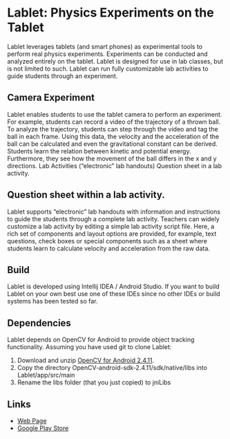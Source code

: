 Lablet: Physics Experiments on the Tablet
====

Lablet leverages tablets (and smart phones) as experimental tools to perform real physics experiments. Experiments can be conducted and analyzed entirely on the tablet. Lablet is designed for use in lab classes, but is not limited to such. Lablet can run fully customizable lab activities to guide students through an experiment.

Camera Experiment
----

Lablet enables students to use the tablet camera to perform an experiment. For example, students can record a video of the trajectory of a thrown ball. To analyze the trajectory, students can step through the video and tag the ball in each frame. Using this data, the velocity and the acceleration of the ball can be calculated and even the gravitational constant can be derived. Students learn the relation between kinetic and potential energy. Furthermore, they see how the movement of the ball differs in the x and y directions.
Lab Activities (“electronic” lab handouts)
Question sheet in a lab activity.

Question sheet within a lab activity.
---

Lablet supports “electronic” lab handouts with information and instructions to guide the students through a complete lab activity. Teachers can widely customize a lab activity by editing a simple lab activity script file. Here, a rich set of components and layout options are provided, for example, text questions, check boxes or special components such as a sheet where students learn to calculate velocity and acceleration from the raw data.


Build
----
Lablet is developed using Intellij IDEA / Android Studio. If you want to build Lablet on your own best use one of these IDEs since no other IDEs or build systems has been tested so far.

Dependencies
---
Lablet depends on OpenCV for Android to provide object tracking functionality. Assuming you have used git to clone Lablet:

1. Download and unzip [OpenCV for Android 2.4.11](http://sourceforge.net/projects/opencvlibrary/files/opencv-android/2.4.11/OpenCV-2.4.11-android-sdk.zip/download).
2. Copy the directory OpenCV-android-sdk-2.4.11/sdk/native/libs into Lablet/app/src/main
3. Rename the libs folder (that you just copied) to jniLibs

Links
----

* [Web Page](http://lablet.auckland.ac.nz/)
* [Google Play Store](https://play.google.com/store/apps/details?id=nz.ac.auckland.lablet)

